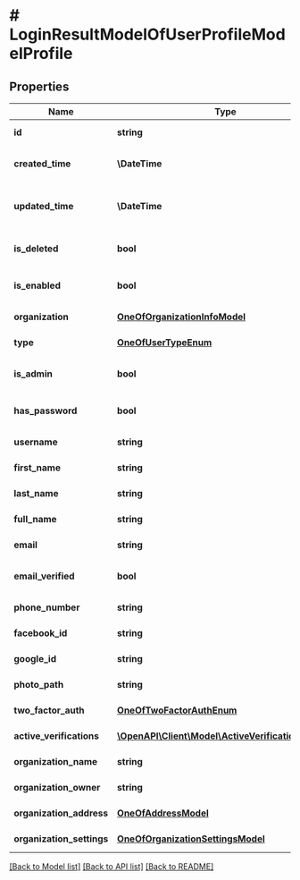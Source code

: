 # # LoginResultModelOfUserProfileModelProfile

## Properties

Name | Type | Description | Notes
------------ | ------------- | ------------- | -------------
**id** | **string** | The ID of the entity. | [optional] [readonly]
**created_time** | **\DateTime** | The time when the entity was created. | [optional] [readonly]
**updated_time** | **\DateTime** | The last time when the entity was updated. | [optional] [readonly]
**is_deleted** | **bool** | Indicates if the entity has been deleted. | [optional] [readonly]
**is_enabled** | **bool** | Indicates if the entity is enabled. | [optional] [readonly]
**organization** | [**OneOfOrganizationInfoModel**](OneOfOrganizationInfoModel.md) | Organization | [optional] [readonly]
**type** | [**OneOfUserTypeEnum**](OneOfUserTypeEnum.md) | User type. | [optional] [readonly]
**is_admin** | **bool** | Indicates if user is administrator. | [optional] [readonly]
**has_password** | **bool** | Indicates if user has password set. | [optional] [readonly]
**username** | **string** | First name | [optional] [readonly]
**first_name** | **string** | First name | [optional] [readonly]
**last_name** | **string** | Last name | [optional] [readonly]
**full_name** | **string** | First and last name | [optional] [readonly]
**email** | **string** | E-mail address. | [optional] [readonly]
**email_verified** | **bool** | Indicates if user email is verified. | [optional] [readonly]
**phone_number** | **string** | Phone number. | [optional] [readonly]
**facebook_id** | **string** | Facebook ID. | [optional] [readonly]
**google_id** | **string** | Google ID. | [optional] [readonly]
**photo_path** | **string** | Photo. | [optional] [readonly]
**two_factor_auth** | [**OneOfTwoFactorAuthEnum**](OneOfTwoFactorAuthEnum.md) | Two factor authentication. | [optional] [readonly]
**active_verifications** | [**\OpenAPI\Client\Model\ActiveVerificationModel[]**](ActiveVerificationModel.md) | Active email verification. | [optional] [readonly]
**organization_name** | **string** | Organization name. | [optional] [readonly]
**organization_owner** | **string** | Organization name. | [optional] [readonly]
**organization_address** | [**OneOfAddressModel**](OneOfAddressModel.md) | Organization address. | [optional] [readonly]
**organization_settings** | [**OneOfOrganizationSettingsModel**](OneOfOrganizationSettingsModel.md) | Organization settings. | [optional] [readonly]

[[Back to Model list]](../../README.md#models) [[Back to API list]](../../README.md#endpoints) [[Back to README]](../../README.md)
